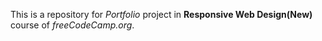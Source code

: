 This is a repository for *Portfolio* project in **Responsive Web Design(New)** course of *freeCodeCamp.org*.

